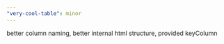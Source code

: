 ```yaml
---
"very-cool-table": minor
---
```


better column naming, better internal html structure, provided keyColumn
